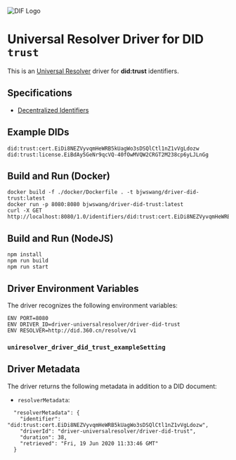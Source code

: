 ![DIF Logo](https://raw.githubusercontent.com/decentralized-identity/universal-resolver/master/docs/logo-dif.png)

# Universal Resolver Driver for DID `trust`

This is an [Universal Resolver](https://github.com/decentralized-identity/universal-resolver/) driver for **did:trust** identifiers.

## Specifications

* [Decentralized Identifiers](https://w3c.github.io/did-core/)

## Example DIDs

```
did:trust:cert.EiDi8NEZVyvqmHeWRB5kUagWo3sDSQlCtl1nZ1vVgLdozw
did:trust:license.EiBdAy5GeNr9qcVQ-40fOwMVQW2CRGT2M238cp6yLJLnGg
```

## Build and Run (Docker)

```
docker build -f ./docker/Dockerfile . -t bjwswang/driver-did-trust:latest
docker run -p 8080:8080 bjwswang/driver-did-trust:latest
curl -X GET http://localhost:8080/1.0/identifiers/did:trust:cert.EiDi8NEZVyvqmHeWRB5kUagWo3sDSQlCtl1nZ1vVgLdozw
```

## Build and Run (NodeJS)

```
npm install 
npm run build
npm run start
```

## Driver Environment Variables

The driver recognizes the following environment variables:

```
ENV PORT=8080
ENV DRIVER_ID=driver-universalresolver/driver-did-trust
ENV RESOLVER=http://did.360.cn/resolve/v1
```

### `uniresolver_driver_did_trust_exampleSetting`


## Driver Metadata

The driver returns the following metadata in addition to a DID document:

* `resolverMetadata`: 

```
  "resolverMetadata": {
    "identifier": "did:trust:cert.EiDi8NEZVyvqmHeWRB5kUagWo3sDSQlCtl1nZ1vVgLdozw",
    "driverId": "driver-universalresolver/driver-did-trust",
    "duration": 38,
    "retrieved": "Fri, 19 Jun 2020 11:33:46 GMT"
  }
```

